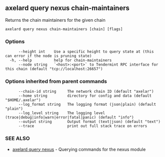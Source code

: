 ## axelard query nexus chain-maintainers

Returns the chain maintainers for the given chain

```
axelard query nexus chain-maintainers [chain] [flags]
```

### Options

```
      --height int    Use a specific height to query state at (this can error if the node is pruning state)
  -h, --help          help for chain-maintainers
      --node string   `<host>:<port>` to Tendermint RPC interface for this chain (default "tcp://localhost:26657")
```

### Options inherited from parent commands

```
      --chain-id string     The network chain ID (default "axelar")
      --home string         directory for config and data (default "$HOME/.axelar")
      --log_format string   The logging format (json|plain) (default "plain")
      --log_level string    The logging level (trace|debug|info|warn|error|fatal|panic) (default "info")
      --output string       Output format (text|json) (default "text")
      --trace               print out full stack trace on errors
```

### SEE ALSO

- [axelard query nexus](/cli-docs/v0_31_2/axelard_query_nexus) - Querying commands for the nexus module
